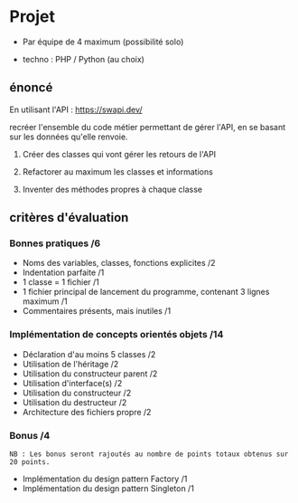 # Projet

- Par équipe de 4 maximum (possibilité solo)

- techno : PHP / Python (au choix)

## énoncé

En utilisant l'API : https://swapi.dev/

recréer l'ensemble du code métier permettant de gérer l'API, en se basant sur les données qu'elle renvoie.

1. Créer des classes qui vont gérer les retours de l'API

2. Refactorer au maximum les classes et informations

3. Inventer des méthodes propres à chaque classe

## critères d'évaluation

### Bonnes pratiques /6
- Noms des variables, classes, fonctions explicites /2
- Indentation parfaite /1
- 1 classe = 1 fichier /1
- 1 fichier principal de lancement du programme, contenant 3 lignes maximum /1
- Commentaires présents, mais inutiles /1

### Implémentation de concepts orientés objets /14
- Déclaration d'au moins 5 classes /2
- Utilisation de l'héritage /2
- Utilisation du constructeur parent /2
- Utilisation d'interface(s) /2
- Utilisation du constructeur /2
- Utilisation du destructeur /2
- Architecture des fichiers propre /2

### Bonus /4
```
NB : Les bonus seront rajoutés au nombre de points totaux obtenus sur 20 points.
```
- Implémentation du design pattern Factory /1
- Implémentation du design pattern Singleton /1

